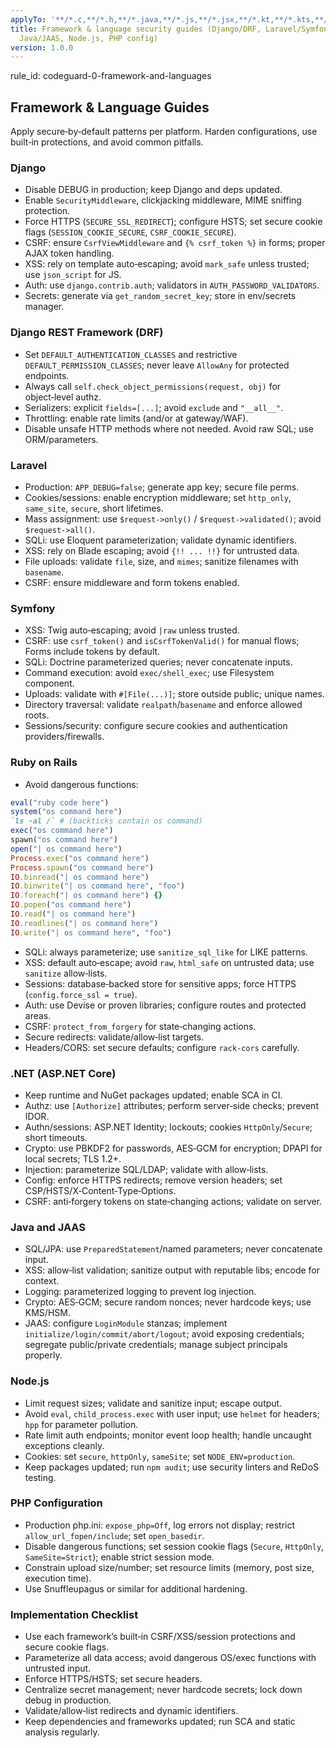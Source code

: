 ```yaml
---
applyTo: '**/*.c,**/*.h,**/*.java,**/*.js,**/*.jsx,**/*.kt,**/*.kts,**/*.mjs,**/*.php,**/*.py,**/*.pyi,**/*.pyx,**/*.rb,**/*.ts,**/*.tsx,**/*.wsdl,**/*.xml,**/*.xsd,**/*.xslt,**/*.yaml,**/*.yml'
title: Framework & language security guides (Django/DRF, Laravel/Symfony/Rails, .NET,
  Java/JAAS, Node.js, PHP config)
version: 1.0.0
---
```


rule_id: codeguard-0-framework-and-languages

## Framework & Language Guides

Apply secure‑by‑default patterns per platform. Harden configurations, use built‑in protections, and avoid common pitfalls.

### Django
- Disable DEBUG in production; keep Django and deps updated.
- Enable `SecurityMiddleware`, clickjacking middleware, MIME sniffing protection.
- Force HTTPS (`SECURE_SSL_REDIRECT`); configure HSTS; set secure cookie flags (`SESSION_COOKIE_SECURE`, `CSRF_COOKIE_SECURE`).
- CSRF: ensure `CsrfViewMiddleware` and `{% csrf_token %}` in forms; proper AJAX token handling.
- XSS: rely on template auto‑escaping; avoid `mark_safe` unless trusted; use `json_script` for JS.
- Auth: use `django.contrib.auth`; validators in `AUTH_PASSWORD_VALIDATORS`.
- Secrets: generate via `get_random_secret_key`; store in env/secrets manager.

### Django REST Framework (DRF)
- Set `DEFAULT_AUTHENTICATION_CLASSES` and restrictive `DEFAULT_PERMISSION_CLASSES`; never leave `AllowAny` for protected endpoints.
- Always call `self.check_object_permissions(request, obj)` for object‑level authz.
- Serializers: explicit `fields=[...]`; avoid `exclude` and `"__all__"`.
- Throttling: enable rate limits (and/or at gateway/WAF).
- Disable unsafe HTTP methods where not needed. Avoid raw SQL; use ORM/parameters.

### Laravel
- Production: `APP_DEBUG=false`; generate app key; secure file perms.
- Cookies/sessions: enable encryption middleware; set `http_only`, `same_site`, `secure`, short lifetimes.
- Mass assignment: use `$request->only()` / `$request->validated()`; avoid `$request->all()`.
- SQLi: use Eloquent parameterization; validate dynamic identifiers.
- XSS: rely on Blade escaping; avoid `{!! ... !!}` for untrusted data.
- File uploads: validate `file`, size, and `mimes`; sanitize filenames with `basename`.
- CSRF: ensure middleware and form tokens enabled.

### Symfony
- XSS: Twig auto‑escaping; avoid `|raw` unless trusted.
- CSRF: use `csrf_token()` and `isCsrfTokenValid()` for manual flows; Forms include tokens by default.
- SQLi: Doctrine parameterized queries; never concatenate inputs.
- Command execution: avoid `exec/shell_exec`; use Filesystem component.
- Uploads: validate with `#[File(...)]`; store outside public; unique names.
- Directory traversal: validate `realpath`/`basename` and enforce allowed roots.
- Sessions/security: configure secure cookies and authentication providers/firewalls.

### Ruby on Rails
- Avoid dangerous functions:

```ruby
eval("ruby code here")
system("os command here")
`ls -al /` # (backticks contain os command)
exec("os command here")
spawn("os command here")
open("| os command here")
Process.exec("os command here")
Process.spawn("os command here")
IO.binread("| os command here")
IO.binwrite("| os command here", "foo")
IO.foreach("| os command here") {}
IO.popen("os command here")
IO.read("| os command here")
IO.readlines("| os command here")
IO.write("| os command here", "foo")
```

- SQLi: always parameterize; use `sanitize_sql_like` for LIKE patterns.
- XSS: default auto‑escape; avoid `raw`, `html_safe` on untrusted data; use `sanitize` allow‑lists.
- Sessions: database‑backed store for sensitive apps; force HTTPS (`config.force_ssl = true`).
- Auth: use Devise or proven libraries; configure routes and protected areas.
- CSRF: `protect_from_forgery` for state‑changing actions.
- Secure redirects: validate/allow‑list targets.
- Headers/CORS: set secure defaults; configure `rack-cors` carefully.

### .NET (ASP.NET Core)
- Keep runtime and NuGet packages updated; enable SCA in CI.
- Authz: use `[Authorize]` attributes; perform server‑side checks; prevent IDOR.
- Authn/sessions: ASP.NET Identity; lockouts; cookies `HttpOnly`/`Secure`; short timeouts.
- Crypto: use PBKDF2 for passwords, AES‑GCM for encryption; DPAPI for local secrets; TLS 1.2+.
- Injection: parameterize SQL/LDAP; validate with allow‑lists.
- Config: enforce HTTPS redirects; remove version headers; set CSP/HSTS/X‑Content‑Type‑Options.
- CSRF: anti‑forgery tokens on state‑changing actions; validate on server.

### Java and JAAS
- SQL/JPA: use `PreparedStatement`/named parameters; never concatenate input.
- XSS: allow‑list validation; sanitize output with reputable libs; encode for context.
- Logging: parameterized logging to prevent log injection.
- Crypto: AES‑GCM; secure random nonces; never hardcode keys; use KMS/HSM.
- JAAS: configure `LoginModule` stanzas; implement `initialize/login/commit/abort/logout`; avoid exposing credentials; segregate public/private credentials; manage subject principals properly.

### Node.js
- Limit request sizes; validate and sanitize input; escape output.
- Avoid `eval`, `child_process.exec` with user input; use `helmet` for headers; `hpp` for parameter pollution.
- Rate limit auth endpoints; monitor event loop health; handle uncaught exceptions cleanly.
- Cookies: set `secure`, `httpOnly`, `sameSite`; set `NODE_ENV=production`.
- Keep packages updated; run `npm audit`; use security linters and ReDoS testing.

### PHP Configuration
- Production php.ini: `expose_php=Off`, log errors not display; restrict `allow_url_fopen/include`; set `open_basedir`.
- Disable dangerous functions; set session cookie flags (`Secure`, `HttpOnly`, `SameSite=Strict`); enable strict session mode.
- Constrain upload size/number; set resource limits (memory, post size, execution time).
- Use Snuffleupagus or similar for additional hardening.

### Implementation Checklist
- Use each framework’s built‑in CSRF/XSS/session protections and secure cookie flags.
- Parameterize all data access; avoid dangerous OS/exec functions with untrusted input.
- Enforce HTTPS/HSTS; set secure headers.
- Centralize secret management; never hardcode secrets; lock down debug in production.
- Validate/allow‑list redirects and dynamic identifiers.
- Keep dependencies and frameworks updated; run SCA and static analysis regularly.
